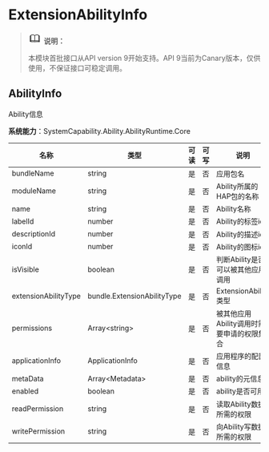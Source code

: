 # ExtensionAbilityInfo

> ![icon-note.gif](public_sys-resources/icon-note.gif) **说明：**
>
> 本模块首批接口从API version 9开始支持。API 9当前为Canary版本，仅供使用，不保证接口可稳定调用。

## AbilityInfo

Ability信息

**系统能力**：SystemCapability.Ability.AbilityRuntime.Core

| 名称                    | 类型                    | 可读   | 可写   | 说明                       |
| --------------------- | --------------------- | ---- | ---- | ------------------------ |
| bundleName            | string                | 是    | 否    | 应用包名                     |
| moduleName            | string                | 是    | 否    | Ability所属的HAP包的名称        |
| name                  | string                | 是    | 否    | Ability名称                |
| labelId               | number                | 是    | 否    | Ability的标签id             |
| descriptionId         | number                | 是    | 否    | Ability的描述id             |
| iconId                | number                | 是    | 否    | Ability的图标id             |
| isVisible             | boolean               | 是    | 否    | 判断Ability是否可以被其他应用调用     |
| extensionAbilityType  | bundle.ExtensionAbilityType | 是   | 否   | ExtensionAbility类型      |
| permissions           | Array\<string>        | 是    | 否    | 被其他应用Ability调用时需要申请的权限集合 |
| applicationInfo       | ApplicationInfo       | 是    | 否    | 应用程序的配置信息                |
| metaData              | Array\<Metadata>      | 是    | 否    | ability的元信息              |
| enabled               | boolean               | 是    | 否    | ability是否可用              |
| readPermission        | string                | 是    | 否    | 读取Ability数据所需的权限         |
| writePermission       | string                | 是    | 否    | 向Ability写数据所需的权限         |